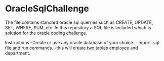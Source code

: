 # OracleSqlChallenge
The file contains standard oracle sql querries such as CREATE, UPDATE, SET, WHERE, SUM, etc.
In this repository a SQL file is included which is solution for the oracle coding challenge. 

Instructions
-Create or use any oracle database of your choice.
-import .sql file and run commands.
-this will create two tables employee and department.
